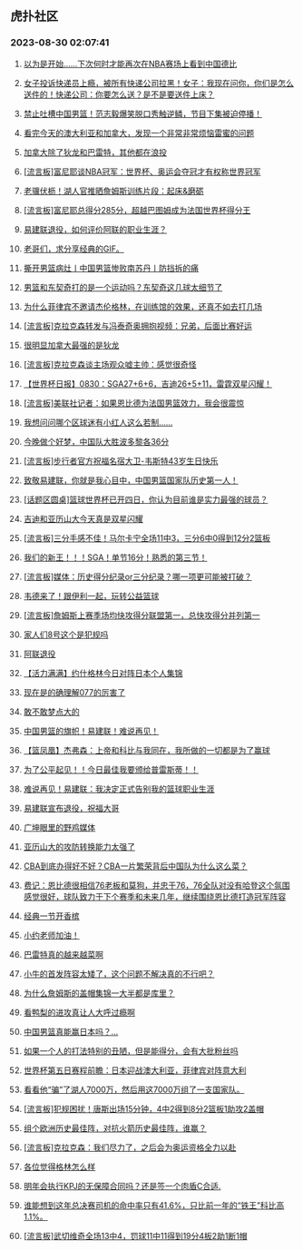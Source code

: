 ## 虎扑社区 
### 2023-08-30 02:07:41

1. [以为是开始......下次何时才能再次在NBA赛场上看到中国德比](https://bbs.hupu.com/61894681.html)

2. [女子投诉快递员上瘾，被所有快递公司拉黑！女子：我现在问你，你们是怎么送件的！快递公司：你要怎么送？是不是要送件上床？](https://bbs.hupu.com/61888854.html)

3. [禁止吐槽中国男篮！范志毅爆笑脱口秀触逆鳞，节目下集被迫停播！](https://bbs.hupu.com/61887434.html)

4. [看完今天的澳大利亚和加拿大，发现一个非常非常烦恼雷蜜的问题](https://bbs.hupu.com/61893141.html)

5. [加拿大除了狄龙和巴雷特，其他都在浪投](https://bbs.hupu.com/61892165.html)

6. [[流言板]富尼耶谈NBA冠军：世界杯、奥运会夺冠才有权称世界冠军](https://bbs.hupu.com/61893137.html)

7. [老骥伏枥！湖人官推晒詹姆斯训练片段：起床&磨砺](https://bbs.hupu.com/61892450.html)

8. [[流言板]富尼耶总得分285分，超越巴图姆成为法国世界杯得分王](https://bbs.hupu.com/61893047.html)

9. [易建联退役，如何评价阿联的职业生涯？](https://bbs.hupu.com/61893636.html)

10. [老哥们，求分享经典的GIF。](https://bbs.hupu.com/61887470.html)

11. [撕开男篮病灶丨中国男篮惨败南苏丹丨防挡拆的痛](https://bbs.hupu.com/61891938.html)

12. [男篮和东契奇打的是一个运动吗？东契奇这几球太细节了](https://bbs.hupu.com/61891075.html)

13. [为什么菲律宾不邀请杰伦格林，在训练馆的效果，还真不如去打几场](https://bbs.hupu.com/61892909.html)

14. [[流言板]克拉克森转发与冯泰奇奥拥抱视频：兄弟，后面比赛好运](https://bbs.hupu.com/61893619.html)

15. [很明显加拿大最强的是狄龙](https://bbs.hupu.com/61893967.html)

16. [[流言板]克拉克森谈主场观众嘘主帅：感觉很奇怪](https://bbs.hupu.com/61892817.html)

17. [【世界杯日报】0830：SGA27+6+6，吉迪26+5+11，雷霆双星闪耀！](https://bbs.hupu.com/61893727.html)

18. [[流言板]美联社记者：如果恩比德为法国男篮效力，我会很震惊](https://bbs.hupu.com/61890497.html)

19. [我想问问哪个区球迷有小红人这么若制……](https://bbs.hupu.com/61893219.html)

20. [今晚做个好梦，中国队大胜波多黎各36分](https://bbs.hupu.com/61892886.html)

21. [[流言板]步行者官方祝福名宿大卫-韦斯特43岁生日快乐](https://bbs.hupu.com/61893206.html)

22. [致敬易建联，你就是我心目中，中国男篮国家队历史第一人！](https://bbs.hupu.com/61894372.html)

23. [[话题区圆桌]篮球世界杯已开四日，你认为目前谁是实力最强的球员？](https://bbs.hupu.com/61885694.html)

24. [吉迪和亚历山大今天真是双星闪耀](https://bbs.hupu.com/61893279.html)

25. [[流言板]三分手感不佳！马尔卡宁全场11中3，三分6中0得到12分2篮板](https://bbs.hupu.com/61888553.html)

26. [我们的新王！！！SGA！单节16分！熟悉的第三节！](https://bbs.hupu.com/61892912.html)

27. [[流言板]媒体：历史得分纪录or三分纪录？哪一项更可能被打破？](https://bbs.hupu.com/61884816.html)

28. [韦德来了！跟伊利一起，玩转公益篮球](https://bbs.hupu.com/61890991.html)

29. [[流言板]詹姆斯上赛季场均快攻得分联盟第一，总快攻得分并列第一](https://bbs.hupu.com/61883207.html)

30. [家人们8号这个是犯规吗](https://bbs.hupu.com/61893587.html)

31. [阿联退役](https://bbs.hupu.com/61893721.html)

32. [【活力满满】约什格林今日对阵日本个人集锦](https://bbs.hupu.com/61893690.html)

33. [现在是的确理解077的厉害了](https://bbs.hupu.com/61892939.html)

34. [敢不敢梦点大的](https://bbs.hupu.com/61893393.html)

35. [中国男篮的旗帜！易建联！难说再见！](https://bbs.hupu.com/61894458.html)

36. [【篮凤凰】杰弗森：上帝和科比与我同在，我所做的一切都是为了赢球](https://bbs.hupu.com/61886331.html)

37. [为了公平起见！！今日最佳我要颁给普雷斯蒂！！](https://bbs.hupu.com/61893470.html)

38. [难说再见！易建联：我决定正式告别我的篮球职业生涯](https://bbs.hupu.com/61893958.html)

39. [易建联宣布退役，祝福大哥](https://bbs.hupu.com/61894045.html)

40. [广坤眼里的野鸡媒体](https://bbs.hupu.com/61891733.html)

41. [亚历山大的攻防转换能力太强了](https://bbs.hupu.com/61892930.html)

42. [CBA到底办得好不好？CBA一片繁荣背后中国队为什么这么菜？](https://bbs.hupu.com/61893525.html)

43. [费记：恩比德很相信76老板和莫狗，并忠于76，76全队对没有哈登这个氛围感觉很好，球队致力于下个赛季和未来几年，继续围绕恩比德打造冠军阵容](https://bbs.hupu.com/61893437.html)

44. [经典一节开香槟](https://bbs.hupu.com/61892970.html)

45. [小约老师加油！](https://bbs.hupu.com/61893170.html)

46. [巴雷特真的越来越菜啊](https://bbs.hupu.com/61893056.html)

47. [小牛的首发阵容太矮了，这个问题不解决真的不行吧？](https://bbs.hupu.com/61892870.html)

48. [为什么詹姆斯的盖帽集锦一大半都是库里？](https://bbs.hupu.com/61893093.html)

49. [看鸭梨的进攻真让人大呼过瘾啊](https://bbs.hupu.com/61892935.html)

50. [中国男篮真能赢日本吗？…](https://bbs.hupu.com/61892809.html)

51. [如果一个人的打法特别的丑陋，但是能得分，会有大批粉丝吗](https://bbs.hupu.com/61892842.html)

52. [世界杯第五日赛程前瞻：日本迎战澳大利亚，菲律宾对阵意大利](https://bbs.hupu.com/61884252.html)

53. [看看他“骗”了湖人7000万，然后用这7000万组了一支国家队。](https://bbs.hupu.com/61884517.html)

54. [[流言板]犯规困扰！唐斯出场15分钟，4中2得到8分2篮板1助攻2盖帽](https://bbs.hupu.com/61889269.html)

55. [组个欧洲历史最佳阵，对抗火箭历史最佳阵，谁赢？](https://bbs.hupu.com/61892633.html)

56. [[流言板]克拉克森：我们尽力了，之后会为奥运资格全力以赴](https://bbs.hupu.com/61892761.html)

57. [各位觉得格林怎么样](https://bbs.hupu.com/61890680.html)

58. [明年会执行KPJ的无保障合同吗？还是签一个肉盾C合适.](https://bbs.hupu.com/61888455.html)

59. [谁能想到这年总决赛司机的命中率只有41.6%，只比前一年的“铁王”科比高1.1%。](https://bbs.hupu.com/61890011.html)

60. [[流言板]武切维奇全场13中4，罚球11中11得到19分4板2助1断1帽](https://bbs.hupu.com/61892501.html)

